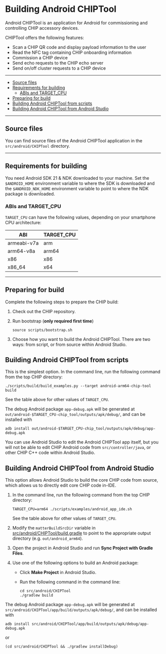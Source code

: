 # Building Android CHIPTool

Android CHIPTool is an application for Android for commissioning and controlling
CHIP accessory devices.

CHIPTool offers the following features:

-   Scan a CHIP QR code and display payload information to the user
-   Read the NFC tag containing CHIP onboarding information
-   Commission a CHIP device
-   Send echo requests to the CHIP echo server
-   Send on/off cluster requests to a CHIP device

<hr>

-   [Source files](#source)
-   [Requirements for building](#requirements)
    -   [ABIs and TARGET_CPU](#abi)
-   [Preparing for build](#preparing)
-   [Building Android CHIPTool from scripts](#building-scripts)
-   [Building Android CHIPTool from Android Studio](#building-studio)

<hr>

<a name="source"></a>

## Source files

You can find source files of the Android CHIPTool application in the
`src/android/CHIPTool` directory.

<hr>

<a name="requirements"></a>

## Requirements for building

You need Android SDK 21 & NDK downloaded to your machine. Set the
`$ANDROID_HOME` environment variable to where the SDK is downloaded and the
`$ANDROID_NDK_HOME` environment variable to point to where the NDK package is
downloaded.

<a name="abi"></a>

### ABIs and TARGET_CPU

`TARGET_CPU` can have the following values, depending on your smartphone CPU
architecture:

| ABI         | TARGET_CPU |
| ----------- | ---------- |
| armeabi-v7a | arm        |
| arm64-v8a   | arm64      |
| x86         | x86        |
| x86_64      | x64        |

<hr>

<a name="preparing"></a>

## Preparing for build

Complete the following steps to prepare the CHIP build:

1. Check out the CHIP repository.

2. Run bootstrap (**only required first time**)

    ```shell
    source scripts/bootstrap.sh
    ```

3. Choose how you want to build the Android CHIPTool. There are two ways: from
   script, or from source within Android Studio.

<a name="building-scripts"></a>

## Building Android CHIPTool from scripts

This is the simplest option. In the command line, run the following command from
the top CHIP directory:

```shell
./scripts/build/build_examples.py --target android-arm64-chip-tool build
```

See the table above for other values of `TARGET_CPU`.

The debug Android package `app-debug.apk` will be generated at
`out/android-$TARGET_CPU-chip_tool/outputs/apk/debug/`, and can be installed
with

```shell
adb install out/android-$TARGET_CPU-chip_tool/outputs/apk/debug/app-debug.apk
```

You can use Android Studio to edit the Android CHIPTool app itself, but you will
not be able to edit CHIP Android code from `src/controller/java`, or other CHIP
C++ code within Android Studio.

<a name="building-studio"></a>

## Building Android CHIPTool from Android Studio

This option allows Android Studio to build the core CHIP code from source, which
allows us to directly edit core CHIP code in-IDE.

1. In the command line, run the following command from the top CHIP directory:

    ```shell
    TARGET_CPU=arm64 ./scripts/examples/android_app_ide.sh
    ```

    See the table above for other values of `TARGET_CPU`.

2. Modify the `matterBuildSrcDir` variable in
   [src/android/CHIPTool/build.gradle](https://github.com/project-chip/connectedhomeip/blob/master/src/android/CHIPTool/build.gradle)
   to point to the appropriate output directory (e.g. `out/android_arm64`).

3. Open the project in Android Studio and run **Sync Project with Gradle
   Files**.

4. Use one of the following options to build an Android package:

    - Click **Make Project** in Android Studio.
    - Run the following command in the command line:

        ```shell
        cd src/android/CHIPTool
        ./gradlew build
        ```

The debug Android package `app-debug.apk` will be generated at
`src/android/CHIPTool/app/build/outputs/apk/debug/`, and can be installed with

```shell
adb install src/android/CHIPTool/app/build/outputs/apk/debug/app-debug.apk
```

or

```shell
(cd src/android/CHIPTool && ./gradlew installDebug)
```
